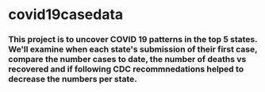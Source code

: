 # covid19casedata

### This project is to uncover COVID 19 patterns in the top 5 states. We'll examine when each state's submission of their first case, compare the number cases to date, the number of deaths vs recovered and if following CDC recommnedations helped to decrease the numbers per state.
